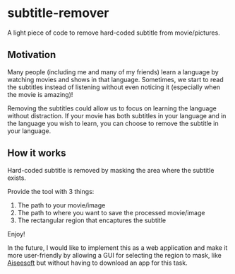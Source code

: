 # subtitle-remover
A light piece of code to remove hard-coded subtitle from movie/pictures.

## Motivation
Many people (including me and many of my friends) learn a language by watching movies and shows in that language. Sometimes, we start to read the subtitles instead of listening without even noticing it (especially when the movie is amazing)!

Removing the subtitles could allow us to focus on learning the language without distraction. If your movie has both subtitles in your language and in the language you wish to learn, you can choose to remove the subtitle in your language.

## How it works
Hard-coded subtitle is removed by masking the area where the subtitle exists. 

Provide the tool with 3 things:
1. The path to your movie/image
2. The path to where you want to save the processed movie/image
3. The rectangular region that encaptures the subtitle

Enjoy!

In the future, I would like to implement this as a web application and make it more user-friendly by allowing a GUI for selecting the region to mask, like [Aiseesoft](https://www.aiseesoft.com/resource/subtitle-remover.html) but without having to download an app for this task.